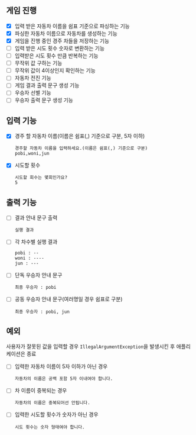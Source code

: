
## 게임 진행
- [x] 입력 받은 자동차 이름을 쉼표 기준으로 파싱하는 기능
- [x] 파싱한 자동차 이름으로 자동차를 생성하는 기능
- [x] 게임을 진행 중인 경주 차들을 저장하는 기능
- [ ] 입력 받은 시도 횟수 숫자로 변환하는 기능
- [ ] 입력받은 시도 횟수 만큼 반복하는 기능
- [ ] 무작위 값 구하는 기능
- [ ] 무작위 값이 4이상인지 확인하는 기능
- [ ] 자동차 전진 기능
- [ ] 게임 결과 출력 문구 생성 기능
- [ ] 우승자 선별 기능
- [ ] 우승자 출력 문구 생성 기능

## 입력 기능
- [x] 경주 할 자동차 이름(이름은 쉼표(,) 기준으로 구분, 5자 이하)
   ```
   경주할 자동차 이름을 입력하세요.(이름은 쉼표(,) 기준으로 구분)
   pobi,woni,jun
   ```
- [x] 시도할 횟수
  ```
  시도할 회수는 몇회인가요?
  5
  ```

## 출력 기능
- [ ] 결과 안내 문구 출력 
   ```
   실행 결과
   ```
- [ ] 각 차수별 실행 결과
   ```
   pobi : --
   woni : ----
   jun : ---
   ```
- [ ] 단독 우승자 안내 문구
   ```
   최종 우승자 : pobi
   ```
- [ ] 공동 우승자 안내 문구(여러명일 경우 쉼표로 구분)
  ```
  최종 우승자 : pobi, jun
  ```
## 예외
사용자가 잘못된 값을 입력할 경우 `IllegalArgumentException`을 발생시킨 후 애플리케이션은 종료

- [ ] 입력한 자동차 이름이 5자 이하가 아닌 경우
  ```
  자동차의 이름은 공백 포함 5자 이내여야 합니다. 
  ```
- [ ] 차 이름이 중복되는 경우
  ```
  자동차의 이름은 중복되어선 안됩니다.
  ```
- [ ] 입력한 시도할 횟수가 숫자가 아닌 경우
  ```
  시도 횟수는 숫자 형태여야 합니다. 
  ```
